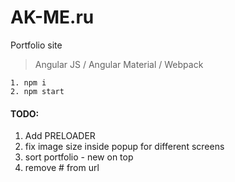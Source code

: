 # AK-ME.ru
Portfolio site
> Angular JS / Angular Material / Webpack
````
1. npm i
2. npm start
````

#### TODO:
1. Add PRELOADER
4. fix image size inside popup for different screens
6. sort portfolio - new on top
9. remove # from url
